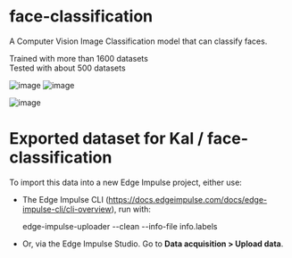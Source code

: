 # face-classification
A Computer Vision Image Classification model that can classify faces.

Trained with more than 1600 datasets  
Tested with about 500 datasets  

![image](https://user-images.githubusercontent.com/119089252/228238460-3ee140cf-5f60-4a10-8279-feb531a63f4c.png)
![image](https://user-images.githubusercontent.com/119089252/228238586-d18637e7-6854-42c1-a9d8-c0a8cc0f59d0.png)

![image](https://user-images.githubusercontent.com/119089252/228238941-9ed03437-2a79-4f2b-a3a0-9fc7d608ad0c.png)


# Exported dataset for Kal / face-classification

To import this data into a new Edge Impulse project, either use:

* The Edge Impulse CLI (https://docs.edgeimpulse.com/docs/edge-impulse-cli/cli-overview), run with:

    edge-impulse-uploader --clean --info-file info.labels

* Or, via the Edge Impulse Studio. Go to **Data acquisition > Upload data**.

